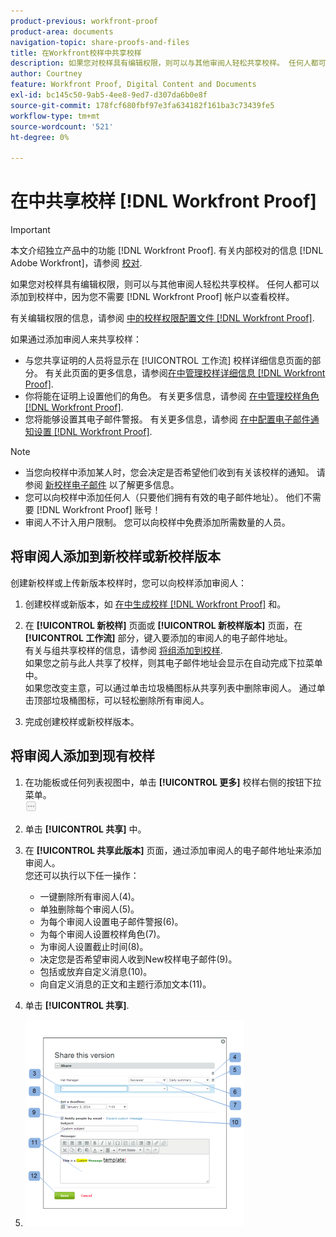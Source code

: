 ```yaml
---
product-previous: workfront-proof
product-area: documents
navigation-topic: share-proofs-and-files
title: 在Workfront校样中共享校样
description: 如果您对校样具有编辑权限，则可以与其他审阅人轻松共享校样。 任何人都可以添加到校样中，因为您不需要 [!DNL Workfront Proof] 帐户以查看校样。
author: Courtney
feature: Workfront Proof, Digital Content and Documents
exl-id: bc145c50-9ab5-4ee8-9ed7-d307da6b0e8f
source-git-commit: 178fcf680fbf97e3fa634182f161ba3c73439fe5
workflow-type: tm+mt
source-wordcount: '521'
ht-degree: 0%

---
```


# 在中共享校样 [!DNL Workfront Proof]

>[!IMPORTANT]
>
>本文介绍独立产品中的功能 [!DNL Workfront Proof]. 有关内部校对的信息 [!DNL Adobe Workfront]，请参阅 [校对](../../../review-and-approve-work/proofing/proofing.md).

如果您对校样具有编辑权限，则可以与其他审阅人轻松共享校样。 任何人都可以添加到校样中，因为您不需要 [!DNL Workfront Proof] 帐户以查看校样。

有关编辑权限的信息，请参阅 [中的校样权限配置文件 [!DNL Workfront Proof]](../../../workfront-proof/wp-acct-admin/account-settings/proof-perm-profiles-in-wp.md).

如果通过添加审阅人来共享校样：

* 与您共享证明的人员将显示在 [!UICONTROL 工作流] 校样详细信息页面的部分。 有关此页面的更多信息，请参阅[在中管理校样详细信息 [!DNL Workfront Proof]](../../../workfront-proof/wp-work-proofsfiles/manage-your-work/manage-proof-details.md).
* 你将能在证明上设置他们的角色。 有关更多信息，请参阅 [在中管理校样角色 [!DNL Workfront Proof]](../../../workfront-proof/wp-work-proofsfiles/share-proofs-and-files/manage-proof-roles.md).
* 您将能够设置其电子邮件警报。 有关更多信息，请参阅 [在中配置电子邮件通知设置 [!DNL Workfront Proof]](../../../workfront-proof/wp-emailsntfctns/email-alerts/config-email-notification-settings-wp.md).

>[!NOTE]
>
>* 当您向校样中添加某人时，您会决定是否希望他们收到有关该校样的通知。 请参阅 [新校样电子邮件](../../../workfront-proof/wp-emailsntfctns/proof-notifications-and-reminders/new-proof-email.md) 以了解更多信息。
>* 您可以向校样中添加任何人（只要他们拥有有效的电子邮件地址）。 他们不需要 [!DNL Workfront Proof] 账号！
>* 审阅人不计入用户限制。 您可以向校样中免费添加所需数量的人员。
>




## 将审阅人添加到新校样或新校样版本

创建新校样或上传新版本校样时，您可以向校样添加审阅人：

1. 创建校样或新版本，如 [在中生成校样 [!DNL Workfront Proof]](../../../workfront-proof/wp-work-proofsfiles/create-proofs-and-files/generate-proofs.md) 和。
1. 在 **[!UICONTROL 新校样]** 页面或 **[!UICONTROL 新校样版本]** 页面，在 **[!UICONTROL 工作流]** 部分，键入要添加的审阅人的电子邮件地址。\
   有关与组共享校样的信息，请参阅 [将组添加到校样](../../../workfront-proof/wp-mnguserscontacts/groups/add-groups.md).\
   如果您之前与此人共享了校样，则其电子邮件地址会显示在自动完成下拉菜单中。\
   如果您改变主意，可以通过单击垃圾桶图标从共享列表中删除审阅人。 通过单击顶部垃圾桶图标，可以轻松删除所有审阅人。

1. 完成创建校样或新校样版本。

## 将审阅人添加到现有校样

1. 在功能板或任何列表视图中，单击 **[!UICONTROL 更多]** 校样右侧的按钮下拉菜单。\
   ![](assets/more-button-small.png)

1. 单击 **[!UICONTROL 共享]** 中。
1. 在 **[!UICONTROL 共享此版本]** 页面，通过添加审阅人的电子邮件地址来添加审阅人。\
   您还可以执行以下任一操作：

   * 一键删除所有审阅人(4)。
   * 单独删除每个审阅人(5)。
   * 为每个审阅人设置电子邮件警报(6)。
   * 为每个审阅人设置校样角色(7)。
   * 为审阅人设置截止时间(8)。
   * 决定您是否希望审阅人收到New校样电子邮件(9)。
   * 包括或放弃自定义消息(10)。
   * 向自定义消息的正文和主题行添加文本(11)。

1. 单击 **[!UICONTROL 共享]**.
1. ![Share_this_version_page.png](assets/share-this-version-page-350x330.png)

